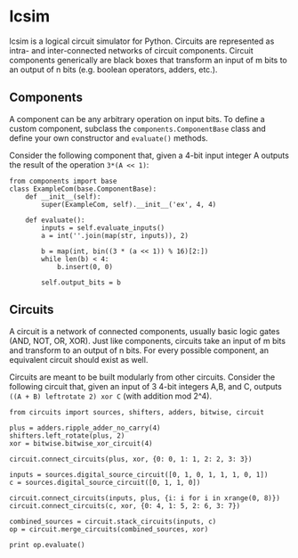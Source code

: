 lcsim
=====

lcsim is a logical circuit simulator for Python. Circuits are represented as
intra- and inter-connected networks of circuit components. Circuit
components generically are black boxes that transform an input of m bits to
an output of n bits (e.g. boolean operators, adders, etc.).

Components
----------
A component can be any arbitrary operation on input bits. To define a custom
component, subclass the `components.ComponentBase` class and define your own
constructor and `evaluate()` methods.

Consider the following component that, given a 4-bit input integer A outputs
the result of the operation `3*(A << 1)`:

    from components import base
    class ExampleCom(base.ComponentBase):
        def __init__(self):
            super(ExampleCom, self).__init__('ex', 4, 4)

        def evaluate():
            inputs = self.evaluate_inputs()
            a = int(''.join(map(str, inputs)), 2)

            b = map(int, bin((3 * (a << 1)) % 16)[2:])
            while len(b) < 4:
                b.insert(0, 0)

            self.output_bits = b

Circuits
--------
A circuit is a network of connected components, usually basic logic gates
(AND, NOT, OR, XOR). Just like components, circuits take an input of m bits
and transform to an output of n bits. For every possible component,
an equivalent circuit should exist as well.

Circuits are meant to be built modularly from other circuits. Consider the
following circuit that, given an input of 3 4-bit integers A,B, and C,
outputs `((A + B) leftrotate 2) xor C` (with addition mod 2^4).

    from circuits import sources, shifters, adders, bitwise, circuit

    plus = adders.ripple_adder_no_carry(4)
    shifters.left_rotate(plus, 2)
    xor = bitwise.bitwise_xor_circuit(4)

    circuit.connect_circuits(plus, xor, {0: 0, 1: 1, 2: 2, 3: 3})

    inputs = sources.digital_source_circuit([0, 1, 0, 1, 1, 1, 0, 1])
    c = sources.digital_source_circuit([0, 1, 1, 0])

    circuit.connect_circuits(inputs, plus, {i: i for i in xrange(0, 8)})
    circuit.connect_circuits(c, xor, {0: 4, 1: 5, 2: 6, 3: 7})

    combined_sources = circuit.stack_circuits(inputs, c)
    op = circuit.merge_circuits(combined_sources, xor)

    print op.evaluate()

